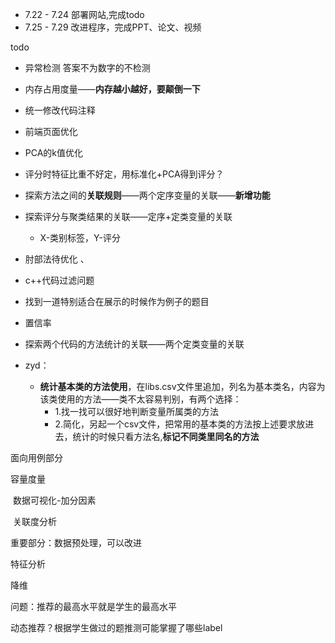 - 7.22 - 7.24 部署网站,完成todo
- 7.25 - 7.29 改进程序，完成PPT、论文、视频



todo

- 异常检测  答案不为数字的不检测
- 内存占用度量——**内存越小越好，要颠倒一下**
- 统一修改代码注释

- 前端页面优化

- PCA的k值优化

- 评分时特征比重不好定，用标准化+PCA得到评分？

- 探索方法之间的**关联规则**——两个定序变量的关联——**新增功能**

- 探索评分与聚类结果的关联——定序+定类变量的关联
  
  - X-类别标签，Y-评分
  
- 肘部法待优化 、

- c++代码过滤问题

- 找到一道特别适合在展示的时候作为例子的题目

- 置信率

- 探索两个代码的方法统计的关联——两个定类变量的关联

- zyd：
  - **统计基本类的方法使用**，在libs.csv文件里追加，列名为基本类名，内容为该类使用的方法——类不太容易判别，有两个选择：
    - 1.找一找可以很好地判断变量所属类的方法 
    - 2.简化，另起一个csv文件，把常用的基本类的方法按上述要求放进去，统计的时候只看方法名,**标记不同类里同名的方法**


面向用例部分

容量度量

​	数据可视化-加分因素

​	关联度分析

重要部分：数据预处理，可以改进

特征分析

降维

问题：推荐的最高水平就是学生的最高水平

动态推荐？根据学生做过的题推测可能掌握了哪些label